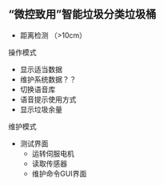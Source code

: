 ## “微控致用”智能垃圾分类垃圾桶
- 距离检测 （>10cm）

操作模式

- 显示适当数据
- 维护系统数据？？
- 切换语音库
- 语音提示使用方式
- 显示垃圾余量

维护模式

- 测试界面
  - 运转伺服电机
  - 读取传感器
  - 维护命令GUI界面


